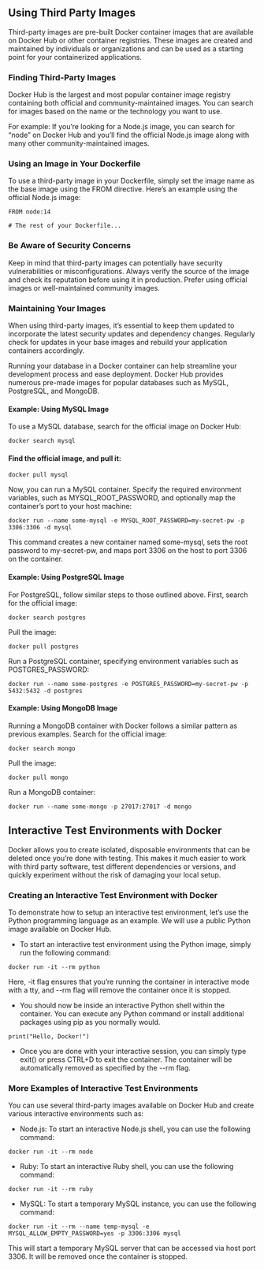 ## Using Third Party Images
Third-party images are pre-built Docker container images that are available on Docker Hub or other container registries. These images are created and maintained by individuals or organizations and can be used as a starting point for your containerized applications.

### Finding Third-Party Images
Docker Hub is the largest and most popular container image registry containing both official and community-maintained images. You can search for images based on the name or the technology you want to use.

For example: If you’re looking for a Node.js image, you can search for “node” on Docker Hub and you’ll find the official Node.js image along with many other community-maintained images.

### Using an Image in Your Dockerfile
To use a third-party image in your Dockerfile, simply set the image name as the base image using the FROM directive. Here’s an example using the official Node.js image:
```
FROM node:14

# The rest of your Dockerfile...
```
### Be Aware of Security Concerns
Keep in mind that third-party images can potentially have security vulnerabilities or misconfigurations. Always verify the source of the image and check its reputation before using it in production. Prefer using official images or well-maintained community images.

### Maintaining Your Images
When using third-party images, it’s essential to keep them updated to incorporate the latest security updates and dependency changes. Regularly check for updates in your base images and rebuild your application containers accordingly.


Running your database in a Docker container can help streamline your development process and ease deployment. Docker Hub provides numerous pre-made images for popular databases such as MySQL, PostgreSQL, and MongoDB.

#### Example: Using MySQL Image
To use a MySQL database, search for the official image on Docker Hub:
```
docker search mysql
```
#### Find the official image, and pull it:
```
docker pull mysql
```
Now, you can run a MySQL container. Specify the required environment variables, such as MYSQL_ROOT_PASSWORD, and optionally map the container’s port to your host machine:
```
docker run --name some-mysql -e MYSQL_ROOT_PASSWORD=my-secret-pw -p 3306:3306 -d mysql
```
This command creates a new container named some-mysql, sets the root password to my-secret-pw, and maps port 3306 on the host to port 3306 on the container.

#### Example: Using PostgreSQL Image
For PostgreSQL, follow similar steps to those outlined above. First, search for the official image:
```
docker search postgres
```
Pull the image:
```
docker pull postgres
```
Run a PostgreSQL container, specifying environment variables such as POSTGRES_PASSWORD:
```
docker run --name some-postgres -e POSTGRES_PASSWORD=my-secret-pw -p 5432:5432 -d postgres
```
#### Example: Using MongoDB Image
Running a MongoDB container with Docker follows a similar pattern as previous examples. Search for the official image:
```
docker search mongo
```
Pull the image:
```
docker pull mongo
```
Run a MongoDB container:
```
docker run --name some-mongo -p 27017:27017 -d mongo
```

## Interactive Test Environments with Docker
Docker allows you to create isolated, disposable environments that can be deleted once you’re done with testing. This makes it much easier to work with third party software, test different dependencies or versions, and quickly experiment without the risk of damaging your local setup.

### Creating an Interactive Test Environment with Docker
To demonstrate how to setup an interactive test environment, let’s use the Python programming language as an example. We will use a public Python image available on Docker Hub.

- To start an interactive test environment using the Python image, simply run the following command:
```
docker run -it --rm python
```
Here, -it flag ensures that you’re running the container in interactive mode with a tty, and --rm flag will remove the container once it is stopped.

- You should now be inside an interactive Python shell within the container. 
You can execute any Python command or install additional packages using pip as you normally would.
```
print("Hello, Docker!")
```
- Once you are done with your interactive session, you can simply type exit() or press CTRL+D to exit the container. The container will be automatically removed as specified by the --rm flag.
### More Examples of Interactive Test Environments
You can use several third-party images available on Docker Hub and create various interactive environments such as:

- Node.js: To start an interactive Node.js shell, you can use the following command:
```
docker run -it --rm node
```
- Ruby: To start an interactive Ruby shell, you can use the following command:
```
docker run -it --rm ruby
```
- MySQL: To start a temporary MySQL instance, you can use the following command:
```
docker run -it --rm --name temp-mysql -e MYSQL_ALLOW_EMPTY_PASSWORD=yes -p 3306:3306 mysql
```
This will start a temporary MySQL server that can be accessed via host port 3306. It will be removed once the container is stopped.